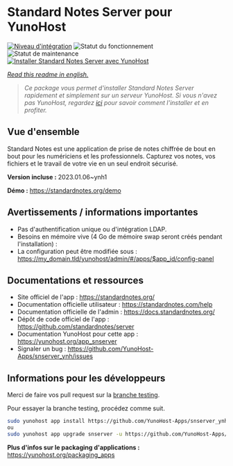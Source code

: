 <!--
N.B.: This README was automatically generated by https://github.com/YunoHost/apps/tree/master/tools/README-generator
It shall NOT be edited by hand.
-->

# Standard Notes Server pour YunoHost

[![Niveau d'intégration](https://dash.yunohost.org/integration/snserver.svg)](https://dash.yunohost.org/appci/app/snserver) ![Statut du fonctionnement](https://ci-apps.yunohost.org/ci/badges/snserver.status.svg) ![Statut de maintenance](https://ci-apps.yunohost.org/ci/badges/snserver.maintain.svg)  
[![Installer Standard Notes Server avec YunoHost](https://install-app.yunohost.org/install-with-yunohost.svg)](https://install-app.yunohost.org/?app=snserver)

*[Read this readme in english.](./README.md)*

> *Ce package vous permet d'installer Standard Notes Server rapidement et simplement sur un serveur YunoHost.
Si vous n'avez pas YunoHost, regardez [ici](https://yunohost.org/#/install) pour savoir comment l'installer et en profiter.*

## Vue d'ensemble

Standard Notes est une application de prise de notes chiffrée de bout en bout pour les numériciens et les professionnels. Capturez vos notes, vos fichiers et le travail de votre vie en un seul endroit sécurisé.


**Version incluse :** 2023.01.06~ynh1

**Démo :** https://standardnotes.org/demo
## Avertissements / informations importantes

* Pas d'authentification unique ou d'intégration LDAP.
* Besoins en mémoire vive (4 Go de mémoire swap seront créés pendant l'installation) :
* La configuration peut être modifiée sous : https://my_domain.tld/yunohost/admin/#/apps/$app_id/config-panel

## Documentations et ressources

* Site officiel de l'app : <https://standardnotes.org/>
* Documentation officielle utilisateur : <https://standardnotes.com/help>
* Documentation officielle de l'admin : <https://docs.standardnotes.org/>
* Dépôt de code officiel de l'app : <https://github.com/standardnotes/server>
* Documentation YunoHost pour cette app : <https://yunohost.org/app_snserver>
* Signaler un bug : <https://github.com/YunoHost-Apps/snserver_ynh/issues>

## Informations pour les développeurs

Merci de faire vos pull request sur la [branche testing](https://github.com/YunoHost-Apps/snserver_ynh/tree/testing).

Pour essayer la branche testing, procédez comme suit.

``` bash
sudo yunohost app install https://github.com/YunoHost-Apps/snserver_ynh/tree/testing --debug
ou
sudo yunohost app upgrade snserver -u https://github.com/YunoHost-Apps/snserver_ynh/tree/testing --debug
```

**Plus d'infos sur le packaging d'applications :** <https://yunohost.org/packaging_apps>
